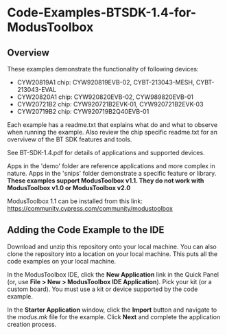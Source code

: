 # Code-Examples-BTSDK-1.4-for-ModusToolbox

## Overview
These examples demonstrate the functionality of following devices:

- CYW20819A1 chip: CYW920819EVB-02, CYBT-213043-MESH, CYBT-213043-EVAL
- CYW20820A1 chip: CYW920820EVB-02, CYW989820EVB-01
- CYW20721B2 chip: CYW920721B2EVK-01, CYW920721B2EVK-03
- CYW20719B2 chip: CYW920719B2Q40EVB-01

Each example has a readme.txt that explains what do and what to observe when running the example. Also review the chip specific readme.txt for an overvivew of the BT SDK features and tools.

See BT-SDK-1.4.pdf for details of applications and supported devices.

Apps in the 'demo' folder are reference applications and more complex in nature. Apps in the 'snips' folder demonstrate a specific feature or library. **These examples support ModusToolbox v1.1. They do not work with ModusToolbox v1.0 or ModusToolbox v2.0**

ModusToolbox 1.1 can be installed from this link: https://community.cypress.com/community/modustoolbox

## Adding the Code Example to the IDE

Download and unzip this repository onto your local machine. You can also clone the repository into a location on your local machine. This puts all the code examples on your local machine.

In the ModusToolbox IDE, click the **New Application** link in the Quick Panel (or, use **File > New > ModusToolbox IDE Application**). Pick your kit (or a custom board). You must use a kit or device supported by the code example.

In the **Starter Application** window, click the **Import** button and navigate to the *modus.mk* file for the example. Click **Next** and complete the application creation process.
